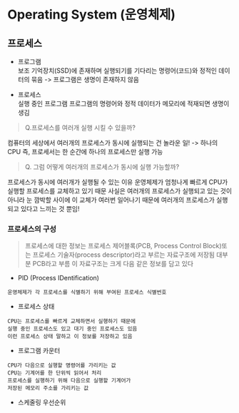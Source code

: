 Operating System (운영체제)
==========
## 프로세스
* 프로그램  
  보조 기억장치(SSD)에 존재하며 실행되기를 기다리는 명령어(코드)와 정적인 데이터의 묶음
-> 프로그램은 생명이 존재하지 않음

* 프로세스  
실행 중인 프로그램
프로그램의 명령어와 정적 데이터가 메모리에 적재되면 생명이 생김

> Q.프로세스를 여러개 실행 시킬 수 있을까?

컴퓨터의 세상에서 여러개의 프로세스가 동시에 실행되는 건 놀라운 일!
-> 하나의 CPU 즉, 프로세서는 한 순간에 하나의 프로세스만 실행 가능

> Q. 그럼 어떻게 여러개의 프로세스가 동시에 실행 가능할까?

프로세스가 동시에 여러개가 실행될 수 있는 이유
운영체제가 엄청나게 빠르게 CPU가 실행할 프로세스를 교체하고 있기 때문
사실은 여러개의 프로세스가 실행되고 있는 것이 아니라
눈 깜박할 사이에 이 교체가 여러번 일어나기 때문에 여러개의 프로세스가 
실행되고 있다고 느끼는 것 뿐임!

### 프로세스의 구성
> 프로세스에 대한 정보는 프로세스 제어블록(PCB, Process Control Block)또는 
프로세스 기술자(process descriptor)라고 부르는 자료구조에 저장됨
대부분 PCB라고 부름
이 자료구조는 크게 다음 같은 정보를 담고 있다

* PID (Process IDentification)  
```
운영체제가 각 프로세스를 식별하기 위해 부여된 프로세스 식별번호
```

* 프로세스 상태
```
CPU는 프로세스를 빠르게 교체하면서 실행하기 때문에  
실행 중인 프로세스도 있고 대기 중인 프로세스도 있음  
이런 프로세스 상태 말하고 이 정보를 저장하고 있음
```

* 프로그램 카운터
```
CPU가 다음으로 실행할 명령어를 가리키는 값  
CPU는 기계어를 한 단위씩 읽어서 처리  
프로세스를 실행하기 위해 다음으로 실행할 기계어가 
저장된 메모리 주소를 가리키는 값
```

* 스케줄링 우선순위
